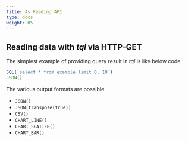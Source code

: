 ```yaml
---
title: As Reading API
type: docs
weight: 05
---
```


## Reading data with *tql* via HTTP-GET

The simplest example of providing query result in *tql* is like below code.

```js
SQL(`select * from example limit 0, 10`)
JSON()
```

The various output formats are possible.

- `JSON()`
- `JSON(transpose(true))`
- `CSV()`
- `CHART_LINE()`
- `CHART_SCATTER()`
- `CHART_BAR()`

